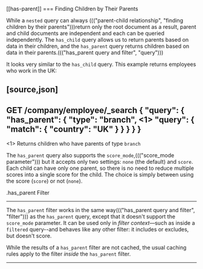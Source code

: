 [[has-parent]]
=== Finding Children by Their Parents

While a `nested` query can always ((("parent-child relationship", "finding children by their parents")))return only the root document as a result,
parent and child documents are independent and each can be queried
independently.  The `has_child` query allows us to return parents based on
data in their children, and the `has_parent` query returns children based on
data in their parents.((("has_parent query and filter", "query")))

It looks very similar to the `has_child` query.  This example returns
employees who work in the UK:

[source,json]
-------------------------
GET /company/employee/_search
{
  "query": {
    "has_parent": {
      "type": "branch", <1>
      "query": {
        "match": {
          "country": "UK"
        }
      }
    }
  }
}
-------------------------
<1> Returns children who have parents of type `branch`

The `has_parent` query also supports the `score_mode`,((("score_mode parameter"))) but it accepts only two
settings: `none` (the default) and `score`.  Each child can have only one
parent, so there is no need to reduce multiple scores into a single score for
the child.  The choice is simply between using the score (`score`) or not
(`none`).

.has_parent Filter
**************************

The `has_parent` filter works in the same way((("has_parent query and filter", "filter"))) as the `has_parent` query, except
that it doesn't support the `score_mode` parameter. It can be used only in
_filter context_&#x2014;such as inside a `filtered` query--and behaves
like any other filter: it includes or excludes, but doesn't score.

While the results of a `has_parent` filter are not cached, the usual caching
rules apply to the filter _inside_ the `has_parent` filter.

**************************

